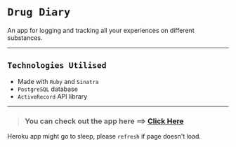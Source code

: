 # `Drug Diary`

An app for logging and tracking all your experiences on different substances.

---

## `Technologies Utilised`

- Made with `Ruby` and `Sinatra`
- `PostgreSQL` database
- `ActiveRecord` API library

---

> ### You can check out the app here ==> [Click Here](https://quiet-retreat-81855.herokuapp.com/)

Heroku app might go to sleep, please `refresh` if page doesn't load.
